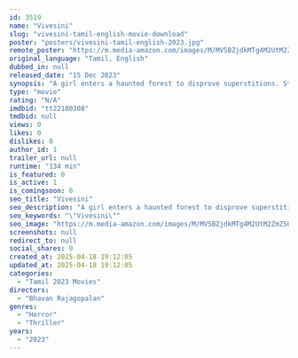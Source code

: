 ```yaml
---
id: 3519
name: "Vivesini"
slug: "vivesini-tamil-english-movie-download"
poster: "posters/vivesini-tamil-english-2023.jpg"
remote_poster: "https://m.media-amazon.com/images/M/MV5BZjdkMTg4M2UtM2ZmZS00NTM4LTk5ZGYtNzIwYTQ2NDgwYzhjXkEyXkFqcGc@._V1_SX300.jpg"
original_language: "Tamil, English"
dubbed_in: null
released_date: "15 Dec 2023"
synopsis: "A girl enters a haunted forest to disprove superstitions. Strange events make her doubt her beliefs. She investigates the mysteries with friends and a spirit, unintentionally causing social change."
type: "movie"
rating: "N/A"
imdbid: "tt22180308"
tmdbid: null
views: 0
likes: 0
dislikes: 0
author_id: 1
trailer_url: null
runtime: "134 min"
is_featured: 0
is_active: 1
is_comingsoon: 0
seo_title: "Vivesini"
seo_description: "A girl enters a haunted forest to disprove superstitions. Strange events make her doubt her beliefs. She investigates the mysteries with friends and a spirit, unintentionally causing social change."
seo_keywords: "\"Vivesini\""
seo_image: "https://m.media-amazon.com/images/M/MV5BZjdkMTg4M2UtM2ZmZS00NTM4LTk5ZGYtNzIwYTQ2NDgwYzhjXkEyXkFqcGc@._V1_SX300.jpg"
screenshots: null
redirect_to: null
social_shares: 0
created_at: 2025-04-18 19:12:05
updated_at: 2025-04-18 19:12:05
categories:
  - "Tamil 2023 Movies"
directors:
  - "Bhavan Rajagopalan"
genres:
  - "Horror"
  - "Thriller"
years:
  - "2023"
---
```

